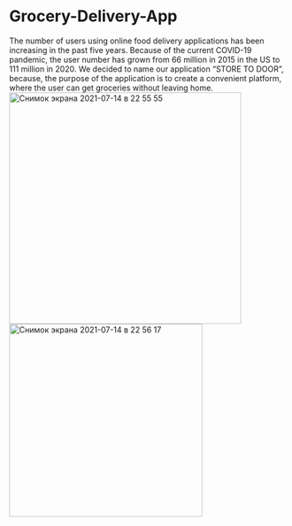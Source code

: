 # Grocery-Delivery-App
The number of users using online food delivery applications has been increasing in the past five years. Because of the current COVID-19 pandemic, the user number has grown from 66 million in 2015 in the US to 111 million in 2020. We decided to name our application “STORE TO DOOR”, because, the purpose of the application is to create a convenient platform, where the user can get groceries without leaving home. 
<img width="419" alt="Снимок экрана 2021-07-14 в 22 55 55" src="https://user-images.githubusercontent.com/77274898/125662015-e23230d9-e27a-403d-9d20-7d0fe9103237.png">
<img width="349" alt="Снимок экрана 2021-07-14 в 22 56 17" src="https://user-images.githubusercontent.com/77274898/125662054-3f2a989c-f638-4d30-aa31-16c86cdda944.png">
